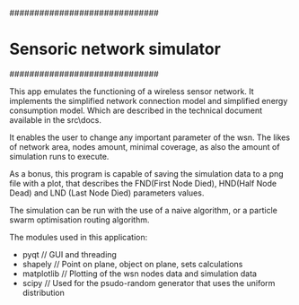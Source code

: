##############################
# Sensoric network simulator #
##############################

This app emulates the functioning of a wireless sensor network. It implements the simplified network connection model 
and simplified energy consumption model. Which are described in the technical document available in the src\docs.

It enables the user to change any important parameter of the wsn. The likes of network area, nodes amount, minimal coverage,
as also the amount of simulation runs to execute.

As a bonus, this program is capable of saving the simulation data to a png file with a plot, that describes the FND(First Node Died),
HND(Half Node Dead) and LND (Last Node Died) parameters values.

The simulation can be run with the use of a naive algorithm, or a particle swarm optimisation routing algorithm.

The modules used in this application:
- pyqt // GUI and threading
- shapely // Point on plane, object on plane, sets calculations
- matplotlib // Plotting of the wsn nodes data and simulation data
- scipy // Used for the psudo-random generator that uses the uniform distribution
